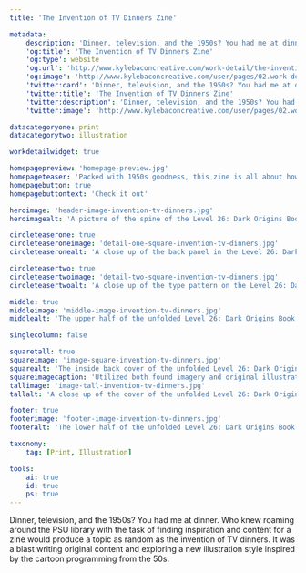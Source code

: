 ```yaml
---
title: 'The Invention of TV Dinners Zine'

metadata:
    description: 'Dinner, television, and the 1950s? You had me at dinner. Who knew roaming around the PSU library with the task of finding inspiration and content for a zine would produce a topic as random as the invention of TV dinners. It was a blast writing original content and exploring a new illustration style inspired by the cartoon programming from the 50s.'
    'og:title': 'The Invention of TV Dinners Zine'
    'og:type': website
    'og:url': 'http://www.kylebaconcreative.com/work-detail/the-invention-of-tv-dinners-zine/'
    'og:image': 'http://www.kylebaconcreative.com/user/pages/02.work-detail/the-invention-of-tv-dinners-zine/image-tall-invention-tv-dinners.jpg'
    'twitter:card': 'Dinner, television, and the 1950s? You had me at dinner. Who knew roaming around the PSU library with the task of finding inspiration and content for a zine would produce a topic as random as the invention of TV dinners. It was a blast writing original content and exploring a new illustration style inspired by the cartoon programming from the 50s.'
    'twitter:title': 'The Invention of TV Dinners Zine'
    'twitter:description': 'Dinner, television, and the 1950s? You had me at dinner. Who knew roaming around the PSU library with the task of finding inspiration and content for a zine would produce a topic as random as the invention of TV dinners. It was a blast writing original content and exploring a new illustration style inspired by the cartoon programming from the 50s.'
    'twitter:image': 'http://www.kylebaconcreative.com/user/pages/02.work-detail/the-invention-of-tv-dinners-zine/image-tall-invention-tv-dinners.jpg'

datacategoryone: print
datacategorytwo: illustration

workdetailwidget: true

homepagepreview: 'homepage-preview.jpg'
homepageteaser: 'Packed with 1950s goodness, this zine is all about how TV dinners came to be. An overall look from its initial inception all the way to the packaging. Coming soon to a color TV near you.'
homepagebutton: true
homepagebuttontext: 'Check it out'

heroimage: 'header-image-invention-tv-dinners.jpg'
heroimagealt: 'A picture of the spine of the Level 26: Dark Origins Book Cover redesign.'

circleteaserone: true
circleteaseroneimage: 'detail-one-square-invention-tv-dinners.jpg'
circleteaseronealt: 'A close up of the back panel in the Level 26: Dark Origins Book Cover redesign.'

circleteasertwo: true
circleteasertwoimage: 'detail-two-square-invention-tv-dinners.jpg'
circleteasertwoalt: 'A close up of the type pattern on the Level 26: Dark Origins Book Cover redesign.'

middle: true
middleimage: 'middle-image-invention-tv-dinners.jpg'
middlealt: 'The upper half of the unfolded Level 26: Dark Origins Book Cover redesign.'

singlecolumn: false

squaretall: true
squareimage: 'image-square-invention-tv-dinners.jpg'
squarealt: 'The inside back cover of the unfolded Level 26: Dark Origins Book Cover redesign.'
squareimagecaption: 'Utilized both found imagery and original illustration as an ode to the almighty TV dinner. Content was written by the designer as well. Oh, and HOLY TEXTURE BATMAN!'
tallimage: 'image-tall-invention-tv-dinners.jpg'
tallalt: 'A close up of the cover of the unfolded Level 26: Dark Origins Book Cover redesign.'

footer: true
footerimage: 'footer-image-invention-tv-dinners.jpg'
footeralt: 'The lower half of the unfolded Level 26: Dark Origins Book Cover redesign.'

taxonomy:
    tag: [Print, Illustration]

tools:
    ai: true
    id: true
    ps: true
---
```

Dinner, television, and the 1950s? You had me at dinner. Who knew roaming around the PSU library with the task of finding inspiration and content for a zine would produce a topic as random as the invention of TV dinners. It was a blast writing original content and exploring a new illustration style inspired by the cartoon programming from the 50s.
